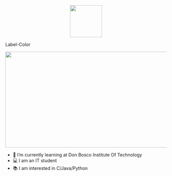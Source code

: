 <div id="header" align="center">
  <img src="https://media.giphy.com/media/M9gbBd9nbDrOTu1Mqx/giphy.gif" width="100"/>
</div>

Label-Color


<div id="badges">
<img src="https://komarev.com/ghpvc/?username=divijms07 & style=flat-square&color=blue" alt=""/>
</div>


<div align="center">
  <img src="https://media.giphy.com/media/dWesBcTLavkZuG35MI/giphy.gif" width="600" height="300"/>
</div>



- 🌱 I’m currently learning at Don Bosco Institute Of Technology
- 💻 I am an IT student
- 📚 I am interested in C/Java/Python

